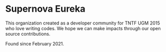 # Supernova Eureka
This organization created as a developer community for TNTF UGM 2015 who love writing codes.
We hope we can make impacts through our open source contributions.

Found since February 2021.
